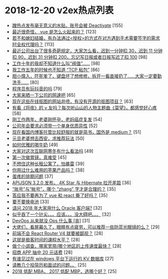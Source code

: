 # 2018-12-20 v2ex热点列表

+ [蹭热点发布毫无意义的水贴，账号会被 Deactivate](https://www.v2ex.com/t/519425#reply155) [155]
+ [最近很奇怪， vue 是怎么火起来的？](https://www.v2ex.com/t/519211#reply123) [123]
+ [若不和媳妇结婚，有办法通过<授权>的方式在对方遇到手术需要签字的需求时全权代理吗？](https://www.v2ex.com/t/519288#reply113) [113]
+ [最近公司出台了很多奇葩规定，大家怎么看，迟到一分钟扣 30，迟到 11 分钟扣 90，迟到 31 分钟扣 200，忘记写日报或者日报写迟了扣 100](https://www.v2ex.com/t/519235#reply98) [98]
+ [工作十年的我却不知道什么叫“阀值”……](https://www.v2ex.com/t/519352#reply98) [98]
+ [我工作五年的时候也不知道 “TCP 粘包”](https://www.v2ex.com/t/519253#reply86) [86]
+ [胆小慎入，吓死爹了，键盘坏了想修修，拆开一看直接扔了……大家一定要勤洗手……](https://www.v2ex.com/t/519203#reply80) [80]
+ [程序员有玩抖音的吗](https://www.v2ex.com/t/519312#reply79) [79]
+ [大家来晒一下公司的网速吧](https://www.v2ex.com/t/519331#reply65) [65]
+ [现在这些在线抠图的网站井喷，有没有开源的抠图项目？](https://www.v2ex.com/t/519210#reply63) [63]
+ [有看《将夜》的 v 友吗？每次听山山的人物主题曲《莫望》，都感觉好心疼](https://www.v2ex.com/t/519365#reply58) [58]
+ [刚工作两年，老婆刚怀孕，老妈癌症复发](https://www.v2ex.com/t/519471#reply54) [54]
+ [公司年会要求必须带一个单身优质异性](https://www.v2ex.com/t/519295#reply52) [52]
+ [现在看国内博客托管比较舒服的就是简书，国外是 medium？](https://www.v2ex.com/t/519221#reply51) [51]
+ [元旦老婆想去西安，求推荐玩法](https://www.v2ex.com/t/519421#reply50) [50]
+ [如何优雅的喝牛奶](https://www.v2ex.com/t/519254#reply49) [49]
+ [大家对这次互联网寒冬有什么看法吗](https://www.v2ex.com/t/519318#reply49) [49]
+ [第一次做胃镜，真难受](https://www.v2ex.com/t/519438#reply45) [45]
+ [不想住这种长租公寓了，怕暴雷](https://www.v2ex.com/t/519213#reply39) [39]
+ [你用过什么难用的苹果产品吗？](https://www.v2ex.com/t/519404#reply38) [38]
+ [蛋疼的排期问题](https://www.v2ex.com/t/519427#reply37) [37]
+ [APIJSON 3.2.0 发布， 4K Star 与 Hibernate 拉开差距](https://www.v2ex.com/t/519237#reply36) [36]
+ [“账号”与“帐号”，哪个 “zhang” 字才是合理的？](https://www.v2ex.com/t/519428#reply35) [35]
+ [答应我不要再为了 vue 和 react 撕了好吗？](https://www.v2ex.com/t/519355#reply35) [35]
+ [要不要换电池](https://www.v2ex.com/t/519223#reply33) [33]
+ [请问 2018 年大家用什么 Oracle 客户端?](https://www.v2ex.com/t/519434#reply32) [32]
+ [似乎吞了一个针尖。。。应该。。。没大碍吧。。。](https://www.v2ex.com/t/519521#reply32) [32]
+ [DevOps 从来就没 Ops 什么事 [丧]](https://www.v2ex.com/t/519282#reply31) [31]
+ [大佬们，看屏幕久了，眼睛有点疲劳，可以推荐一些防蓝光眼镜的么？](https://www.v2ex.com/t/519389#reply29) [29]
+ [前端不会 React Router V4 就要被鄙视？](https://www.v2ex.com/t/519219#reply28) [28]
+ [这就是极客时间的课程水平？](https://www.v2ex.com/t/519232#reply28) [28]
+ [做个小调查，哪家宽带/哪个地区的上传速度最快？](https://www.v2ex.com/t/519293#reply28) [28]
+ [招商 APP 抽中 20 元话费](https://www.v2ex.com/t/519335#reply28) [28]
+ [有谁见过在 windows 平台下运行的 KV 数据库](https://www.v2ex.com/t/519296#reply27) [27]
+ [请教几个投简历和面试的问题。。](https://www.v2ex.com/t/519262#reply25) [25]
+ [2018 低配 MBA， 2017 低配 MBP，选哪个好？](https://www.v2ex.com/t/519383#reply25) [25]
